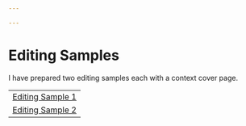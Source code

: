 ```yaml
---

---
```


# Editing Samples
I have prepared two editing samples each with a context cover page.

||
|-|
|[Editing Sample 1](./editing_sample_1.pdf)|
|[Editing Sample 2](./editing_sample_2.pdf)|